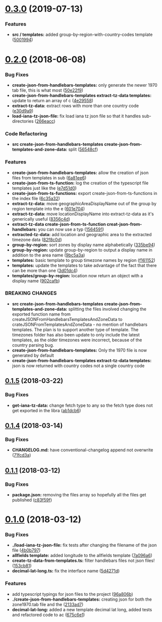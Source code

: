 <a name="0.3.0"></a>
# [0.3.0](https://github.com/vespertilian/IANA-Timezone-JSON-Generator-and-Importer/compare/v0.2.0...v0.3.0) (2019-07-13)


### Features

* **src / templates:** added group-by-region-with-country-codes template ([5001994](https://github.com/vespertilian/IANA-Timezone-JSON-Generator-and-Importer/commit/5001994))



<a name="0.2.0"></a>
# [0.2.0](https://github.com/vespertilian/IANA-Timezone-JSON-Generator-and-Importer/compare/v0.1.5...v0.2.0) (2018-06-08)


### Bug Fixes

* **create-json-from-handlebars-templates:** only generate the newer 1970 tab file, this is what most ([50e22f9](https://github.com/vespertilian/IANA-Timezone-JSON-Generator-and-Importer/commit/50e22f9))
* **create-json-from-handlebars-templates extract-tz-data templates:** update to return an array of c ([4e29558](https://github.com/vespertilian/IANA-Timezone-JSON-Generator-and-Importer/commit/4e29558))
* **extract-tz-data:** extract rows with more than one country code ([e30d9a9](https://github.com/vespertilian/IANA-Timezone-JSON-Generator-and-Importer/commit/e30d9a9))
* **load-iana-tz-json-file:** fix load iana tz json file so that it handles sub-directories ([266eacc](https://github.com/vespertilian/IANA-Timezone-JSON-Generator-and-Importer/commit/266eacc))


### Code Refactoring

* **src create-json-from-handlebars-templates create-json-from-templates-and-zone-data:** split ([56548cf](https://github.com/vespertilian/IANA-Timezone-JSON-Generator-and-Importer/commit/56548cf))


### Features

* **create-json-from-handlebars-templates:** allow the creation of json files from templates in sub ([6a81ee6](https://github.com/vespertilian/IANA-Timezone-JSON-Generator-and-Importer/commit/6a81ee6))
* **create-json-from-ts-function:** log the creation of the typescript file templates just like the ([e7d51d0](https://github.com/vespertilian/IANA-Timezone-JSON-Generator-and-Importer/commit/e7d51d0))
* **create-json-from-ts-functions:** export create-json-from-ts-functions in the index file ([6c35a32](https://github.com/vespertilian/IANA-Timezone-JSON-Generator-and-Importer/commit/6c35a32))
* **extract-tz-data:** move geographicAreaDisplayName out of the group by region template into the e ([601e704](https://github.com/vespertilian/IANA-Timezone-JSON-Generator-and-Importer/commit/601e704))
* **extract-tz-data:** move locationDisplayName into extract-tz-data as it's generically useful ([8356c4d](https://github.com/vespertilian/IANA-Timezone-JSON-Generator-and-Importer/commit/8356c4d))
* **extract-tz-data create-json-from-ts-function creat-json-from-handlebars:** you can now use a typ ([1564591](https://github.com/vespertilian/IANA-Timezone-JSON-Generator-and-Importer/commit/1564591))
* **extracted-tz-data:** add location and geographic area to the extracted timezone data ([82f8c0d](https://github.com/vespertilian/IANA-Timezone-JSON-Generator-and-Importer/commit/82f8c0d))
* **group-by-region:** sort zones by display name alphabetically ([335be94](https://github.com/vespertilian/IANA-Timezone-JSON-Generator-and-Importer/commit/335be94))
* **group-by-region:** update group-by-region to output a display name in addition to the area name ([9bc5a3a](https://github.com/vespertilian/IANA-Timezone-JSON-Generator-and-Importer/commit/9bc5a3a))
* **templates:** basic template to group timezone names by region ([f161152](https://github.com/vespertilian/IANA-Timezone-JSON-Generator-and-Importer/commit/f161152))
* **templates:** update the templates to take advantage of the fact that there can be more than one ([3d01dc4](https://github.com/vespertilian/IANA-Timezone-JSON-Generator-and-Importer/commit/3d01dc4))
* **templates/group-by-region:** location now return an object with a display name ([902cafb](https://github.com/vespertilian/IANA-Timezone-JSON-Generator-and-Importer/commit/902cafb))


### BREAKING CHANGES

* **src create-json-from-handlebars-templates create-json-from-templates-and-zone-data:** splitting the files involved changing the exported function name from
createJSONFromHandlebarsTemplatesAndZoneData to crateJSONFromTemplatesAndZoneData - no mention of
handlebars templates. The plan is to support another type of template. The timezones folder has also
been update to only include the latest templates, as the older timezones were incorrect, because of
the country parsing bug.
* **create-json-from-handlebars-templates:** Only the 1970 file is now generated by default
* **create-json-from-handlebars-templates extract-tz-data templates:** json is now returned with country codes not a single country code



<a name="0.1.5"></a>
## [0.1.5](https://github.com/vespertilian/IANA-Timezone-JSON-Generator-and-Importer/compare/v0.1.4...v0.1.5) (2018-03-22)


### Bug Fixes

* **get-iana-tz-data:** change fetch type to any so the fetch type does not get exported in the libra ([ab1dcb6](https://github.com/vespertilian/IANA-Timezone-JSON-Generator-and-Importer/commit/ab1dcb6))



<a name="0.1.4"></a>
## [0.1.4](https://github.com/vespertilian/IANA-Timezone-JSON-Generator-and-Importer/compare/v0.1.1...v0.1.4) (2018-03-14)


### Bug Fixes

* **CHANGELOG.md:** have conventional-changelog append not overwrite ([71fcd3a](https://github.com/vespertilian/IANA-Timezone-JSON-Generator-and-Importer/commit/71fcd3a))



<a name="0.1.1"></a>
## [0.1.1](https://github.com/vespertilian/IANA-Timezone-JSON-Generator-and-Importer/compare/v0.1.0...v0.1.1) (2018-03-12)


### Bug Fixes

* **package.json:** removing the files array so hopefully all the files get published ([c83f59f](https://github.com/vespertilian/IANA-Timezone-JSON-Generator-and-Importer/commit/c83f59f))



<a name="0.1.0"></a>
# [0.1.0](https://github.com/vespertilian/IANA-Timezone-JSON-Generator-and-Importer/compare/7a096a6...v0.1.0) (2018-03-12)


### Bug Fixes

* **./load-iana-tz-json-file:** fix tests after changing the filename of the json file ([4b0b797](https://github.com/vespertilian/IANA-Timezone-JSON-Generator-and-Importer/commit/4b0b797))
* **allfields template:** added longitude to the allfields template ([7a096a6](https://github.com/vespertilian/IANA-Timezone-JSON-Generator-and-Importer/commit/7a096a6))
* **create-tz-data-from-templates.ts:** filter handlebars files not json files! ([153cb81](https://github.com/vespertilian/IANA-Timezone-JSON-Generator-and-Importer/commit/153cb81))
* **decimal-lat-long.ts:** fix the interface name ([5d4271d](https://github.com/vespertilian/IANA-Timezone-JSON-Generator-and-Importer/commit/5d4271d))


### Features

* add typescript typings for json files to the project ([96a806b](https://github.com/vespertilian/IANA-Timezone-JSON-Generator-and-Importer/commit/96a806b))
* **./create-json-from-handlebars-templates:** creating json for both the zone1970.tab file and the ([2133ad7](https://github.com/vespertilian/IANA-Timezone-JSON-Generator-and-Importer/commit/2133ad7))
* **decimal-lat-long:** added a new template decimal lat long, added tests and refactored code to ac ([675c6e1](https://github.com/vespertilian/IANA-Timezone-JSON-Generator-and-Importer/commit/675c6e1))




